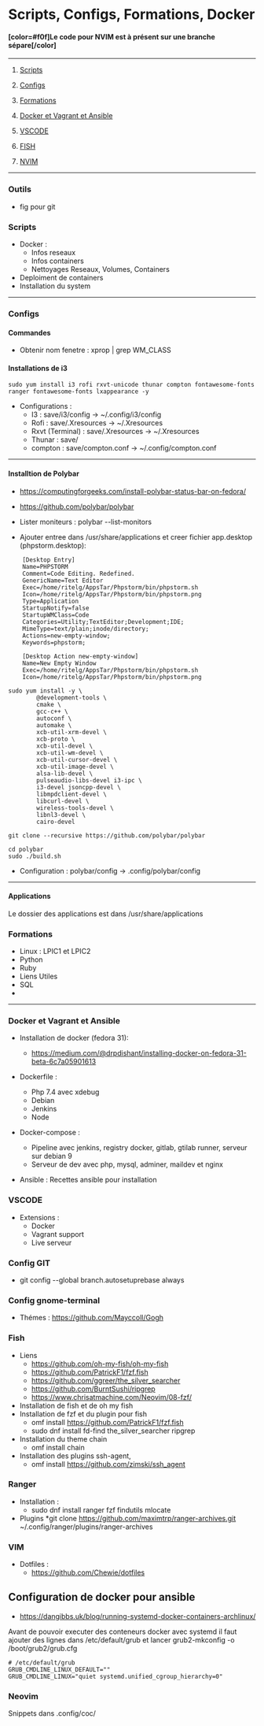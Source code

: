 # Scripts, Configs, Formations, Docker

#### **[color=#f0f]Le code pour NVIM est à présent sur une branche sépare[/color]**

****************************

1. [Scripts](#scripts)

2. [Configs](#configs)

3. [Formations](#formations)

4. [Docker et Vagrant et Ansible](#docker-et-Vagrant-et-Ansible)

5. [VSCODE](#vscode)

6. [FISH](#fish)

7. [NVIM](#neovim)

****************************

### Outils
* fig pour git

### Scripts

* Docker : 
    * Infos reseaux
    * Infos containers
    * Nettoyages Reseaux, Volumes, Containers
* Deploiment de containers
* Installation du system

****************************

### Configs

#### Commandes

* Obtenir nom fenetre : xprop | grep WM_CLASS

#### Installations de i3

```
sudo yum install i3 rofi rxvt-unicode thunar compton fontawesome-fonts ranger fontawesome-fonts lxappearance -y
```

* Configurations : 
    * I3 : save/i3/config -> ~/.config/i3/config
    * Rofi : save/.Xresources -> ~/.Xresources
    * Rxvt (Terminal) : save/.Xresources -> ~/.Xresources
    * Thunar : save/
    * compton : save/compton.conf -> ~/.config/compton.conf

****************************

#### Installtion de Polybar

* https://computingforgeeks.com/install-polybar-status-bar-on-fedora/
* https://github.com/polybar/polybar

* Lister moniteurs : polybar --list-monitors

* Ajouter entree dans /usr/share/applications et creer fichier app.desktop (phpstorm.desktop):

```
    [Desktop Entry]
    Name=PHPSTORM
    Comment=Code Editing. Redefined.
    GenericName=Text Editor
    Exec=/home/ritelg/AppsTar/Phpstorm/bin/phpstorm.sh
    Icon=/home/ritelg/AppsTar/Phpstorm/bin/phpstorm.png
    Type=Application
    StartupNotify=false
    StartupWMClass=Code
    Categories=Utility;TextEditor;Development;IDE;
    MimeType=text/plain;inode/directory;
    Actions=new-empty-window;
    Keywords=phpstorm;

    [Desktop Action new-empty-window]
    Name=New Empty Window
    Exec=/home/ritelg/AppsTar/Phpstorm/bin/phpstorm.sh
    Icon=/home/ritelg/AppsTar/Phpstorm/bin/phpstorm.png
```

```
sudo yum install -y \
        @development-tools \
        cmake \ 
        gcc-c++ \
        autoconf \
        automake \
        xcb-util-xrm-devel \
        xcb-proto \
        xcb-util-devel \
        xcb-util-wm-devel \
        xcb-util-cursor-devel \
        xcb-util-image-devel \
        alsa-lib-devel \
        pulseaudio-libs-devel i3-ipc \
        i3-devel jsoncpp-devel \
        libmpdclient-devel \
        libcurl-devel \
        wireless-tools-devel \
        libnl3-devel \
        cairo-devel

git clone --recursive https://github.com/polybar/polybar

cd polybar
sudo ./build.sh

```

* Configuration : polybar/config -> .config/polybar/config

****************************

#### Applications 

Le dossier des applications est dans /usr/share/applications

### Formations

* Linux : LPIC1 et LPIC2
* Python
* Ruby
* Liens Utiles
* SQL
* 

****************************

### Docker et Vagrant et Ansible
* Installation de docker (fedora 31):
    * https://medium.com/@drpdishant/installing-docker-on-fedora-31-beta-6c7a05901613
* Dockerfile : 
    * Php 7.4 avec xdebug
    * Debian
    * Jenkins
    * Node
* Docker-compose : 
    * Pipeline avec jenkins, registry docker, gitlab, gtilab runner, serveur sur debian 9
    * Serveur de dev avec php, mysql, adminer, maildev et nginx

* Ansible : Recettes ansible pour installation


### VSCODE

* Extensions : 
    * Docker
    * Vagrant support
    * Live serveur


### Config GIT
* git config --global branch.autosetuprebase always

### Config gnome-terminal

* Thémes : https://github.com/Mayccoll/Gogh
### Fish

* Liens 
	* https://github.com/oh-my-fish/oh-my-fish
	* https://github.com/PatrickF1/fzf.fish 
	* https://github.com/ggreer/the_silver_searcher
	* https://github.com/BurntSushi/ripgrep
	* https://www.chrisatmachine.com/Neovim/08-fzf/
* Installation de fish et de oh my fish
* Installation de fzf et du plugin pour fish
	* omf install https://github.com/PatrickF1/fzf.fish
	* sudo dnf install fd-find the_silver_searcher ripgrep
* Installation du theme chain
	* omf install chain
* Installation des plugins ssh-agent,
	* omf install https://github.com/zimski/ssh_agent
### Ranger 
* Installation : 
	* sudo dnf install ranger fzf findutils mlocate
* Plugins
	*git clone https://github.com/maximtrp/ranger-archives.git ~/.config/ranger/plugins/ranger-archives


### VIM
* Dotfiles :
	* https://github.com/Chewie/dotfiles

## Configuration de docker pour ansible
  
* https://dangibbs.uk/blog/running-systemd-docker-containers-archlinux/

Avant de pouvoir executer des conteneurs docker avec systemd il faut ajouter des lignes dans /etc/default/grub et lancer grub2-mkconfig -o /boot/grub2/grub.cfg
```
# /etc/default/grub
GRUB_CMDLINE_LINUX_DEFAULT=""
GRUB_CMDLINE_LINUX="quiet systemd.unified_cgroup_hierarchy=0"
```

### Neovim

Snippets dans .config/coc/

